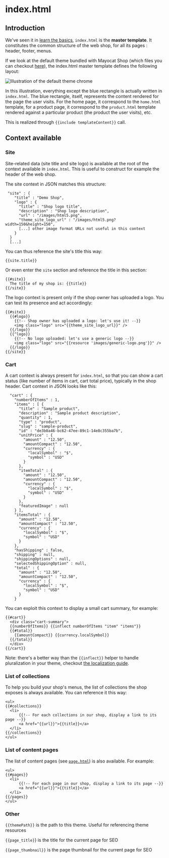 <!--
  title: index.html
  layout: documentation-with-menu
  -->

index.html
==========

Introduction
------------

We've seen it in [learn the basics](/documentation/basics#getting-started), ```index.html``` is the **master template**. It constitutes the common structure of the web shop, for all its pages : header, footer, menus.

If we look at the default theme bundled with Mayocat Shop (which files you can checkout [here](https://github.com/mayocat/mayocat-shop/tree/mayocat-shop-0.8.2.1/shop/themes/src/main/resources/themes/default)), the index.html master template defines the following layout:

![Illustration of the default theme chrome](/images/index-html-chrome.png "Layout defined by the index.html template of the default theme.")

In this illustration, everything except the blue rectangle is actually written in ```index.html```. The blue rectangle, itself, represents the content rendered for the page the user visits. For the home page, it correspond to the ```home.html``` template, for a product page, it correspond to the ```product.html``` template rendered against a particular product (the product the user visits), etc.

This is realized through ```{{include templateContent}}``` call.

Context available
-----------------

### Site

Site-related data (site title and site logo) is available at the root of the context available in ```index.html```. This is useful to construct for example the header of the web shop.

The site context in JSON matches this structure:

     "site" : {
        "title" : "Demo Shop",
        "logo" : {
          "title" : "Shop logo title",
          "description" : "Shop logo description",
          "url" : "/images/html5.png",
          "theme_site_logo_url" : "/images/html5.png?width=150&height=150",
          [...] other image format URLs not useful in this context
        }
      }
      [...]

You can thus reference the site's title this way:

    {{site.title}}

Or even enter the ```site``` section and reference the title in this section:

    {{#site}}
      The title of my shop is: {{title}}
    {{/site}}

The logo context is present only if the shop owner has uploaded a logo. You can test its presence and act accordingly:

    {{#site}}
      {{#logo}}
        {{!-- Shop owner has uploaded a logo: let's use it! --}}
        <img class="logo" src="{{theme_site_logo_url}}" />
      {{/logo}}
      {{^logo}}
        {{!-- No logo uploaded: let's use a generic logo --}}
        <img class="logo" src="{{resource 'images/generic-logo.png'}}" />
      {{/logo}}
    {{/site}}

### Cart

A cart context is always present for ```index.html```, so that you can show a cart status (like number of items in cart, cart total price), typically in the shop header. Cart context in JSON looks like this:

      "cart" : {
        "numberOfItems" : 1,
        "items" : [ {
          "title" : "Sample product",
          "description" : "Sample product description",
          "quantity" : 1,
          "type" : "product",
          "slug" : "sample-product",
          "id" : "de3b0a46-bc62-47ee-89c1-14e8c355ba7b",
          "unitPrice" : {
            "amount" : "12.50",
            "amountCompact" : "12.50",
            "currency" : {
              "localSymbol" : "$",
              "symbol" : "USD"
            }
          },
          "itemTotal" : {
            "amount" : "12.50",
            "amountCompact" : "12.50",
            "currency" : {
              "localSymbol" : "$",
              "symbol" : "USD"
            }
          },
          "featuredImage" : null
        } ],
        "itemsTotal" : {
          "amount" : "12.50",
          "amountCompact" : "12.50",
          "currency" : {
            "localSymbol" : "$",
            "symbol" : "USD"
          }
        },
        "hasShipping" : false,
        "shipping" : null,
        "shippingOptions" : null,
        "selectedShippingOption" : null,
        "total" : {
          "amount" : "12.50",
          "amountCompact" : "12.50",
          "currency" : {
            "localSymbol" : "$",
            "symbol" : "USD"
          }
        }

You can exploit this context to display a small cart summary, for example:

    {{#cart}}
      <div class="cart-summary">
      {{numberOfItems}} {{inflect numberOfItems "item" "items"}}
      {{#total}}
        {{amountCompact}} {{currency.localSymbol}}
      {{/total}}
      </div>
    {{/cart}}

Note: there's a better way than the ```{{inflect}}``` helper to handle pluralization in your theme, checkout [the localization guide](/documentation/localization#pluralization).

### List of collections

To help you build your shop's menus, the list of collections the shop exposes is always available. You can reference it this way:

    <ul>
    {{#collections}}
      <li>
          {{!-- For each collections in our shop, display a link to its page --}}
          <a href="{{url}}">{{title}}</a>
      </li>
    {{/collections}}
    </ul>

### List of content pages

The list of content pages (see [```page.html```](/documentation/template-page)) is also available. For example:

    <ul>
    {{#pages}}
      <li>
          {{!-- For each page in our shop, display a link to its page --}}
          <a href="{{url}}">{{title}}</a>
      </li>
    {{/pages}}
    </ul>

### Other

```{{themePath}}``` is the path to this theme. Useful for referencing theme resources

```{{page_title}```} is the title for the current page for SEO

```{{page_thumbnail}}``` is the page thumbnail for the current page for SEO
